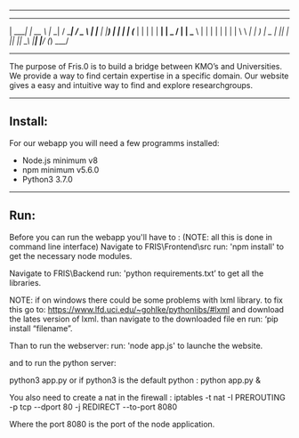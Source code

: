 ----------------------------------------------------------------------------
 ______   _____    _____    _____        ___  
|  ____| |  __ \  |_   _|  / ____|      / _ \ 
| |__    | |__) |   | |   | (___       | | | |
|  __|   |  _  /    | |    \___ \      | | | |
| |      | | \ \   _| |_   ____) |  _  | |_| |
|_|      |_|  \_\ |_____| |_____/  (_)  \___/ 

----------------------------------------------------------------------------

The purpose of Fris.0 is to build a bridge between KMO’s and Universities. We provide a way to find certain expertise in a specific domain. Our website gives a easy and intuitive
way to find and explore researchgroups.

----------------------------------------------------------------------------
Install:
----------------------------------------------------------------------------
For our webapp you will need a few programms installed:
 - Node.js minimum v8
 - npm minimum v5.6.0
 - Python3 3.7.0
----------------------------------------------------------------------------
Run:
----------------------------------------------------------------------------
Before you can run the webapp you'll have to : 
(NOTE: all this is done in command line interface)
Navigate to FRIS\Frontend\src
run: 'npm install' to get the necessary node modules.

Navigate to FRIS\Backend
run: 'python requirements.txt’ to get all the libraries.

NOTE:
	if on windows there could be some problems with lxml library.
	to fix this go to: https://www.lfd.uci.edu/~gohlke/pythonlibs/#lxml 
	and download the lates version of lxml.
	than navigate to the downloaded file en run: ‘pip install “filename”.

Than to run the webserver:
run: 'node app.js' to launche the website.

and to run the python server:

python3 app.py
or  if python3 is the default python :
python app.py  &

You also need to create a nat in the firewall :
 iptables -t nat -I PREROUTING -p tcp --dport 80 -j REDIRECT --to-port 8080

Where the port 8080 is the port of the node application.
